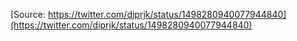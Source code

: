 [Source: https://twitter.com/diprjk/status/1498280940077944840](https://twitter.com/diprjk/status/1498280940077944840)